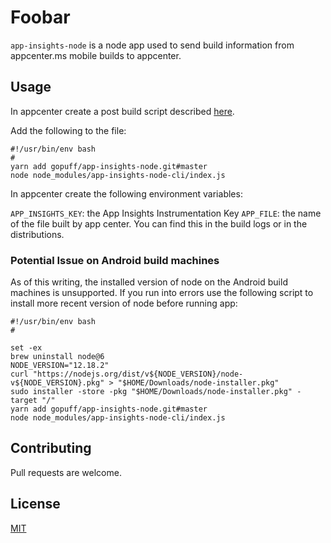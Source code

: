 # Foobar

`app-insights-node` is a node app used to send build information from appcenter.ms mobile builds to appcenter.

## Usage

In appcenter create a post build script described [here](https://docs.microsoft.com/en-us/appcenter/build/custom/scripts/).

Add the following to the file:

```
#!/usr/bin/env bash
#
yarn add gopuff/app-insights-node.git#master
node node_modules/app-insights-node-cli/index.js
```

In appcenter create the following environment variables:

`APP_INSIGHTS_KEY`: the App Insights Instrumentation Key
`APP_FILE`: the name of the file built by app center. You can find this in the build logs or in the distributions.

### Potential Issue on Android build machines

As of this writing, the installed version of node on the Android build machines is unsupported. If you run into errors use the following script to install more recent version of node before running app:

```
#!/usr/bin/env bash
#

set -ex
brew uninstall node@6
NODE_VERSION="12.18.2"
curl "https://nodejs.org/dist/v${NODE_VERSION}/node-v${NODE_VERSION}.pkg" > "$HOME/Downloads/node-installer.pkg"
sudo installer -store -pkg "$HOME/Downloads/node-installer.pkg" -target "/"
yarn add gopuff/app-insights-node.git#master
node node_modules/app-insights-node-cli/index.js
```

## Contributing

Pull requests are welcome.

## License

[MIT](https://choosealicense.com/licenses/mit/)

